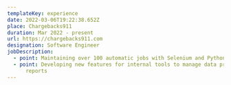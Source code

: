 ```yaml
---
templateKey: experience
date: 2022-03-06T19:22:38.652Z
place: Chargebacks911
duration: Mar 2022 - present
url: https://chargebacks911.com
designation: Software Engineer
jobDescription:
  - point: Maintaining over 100 automatic jobs with Selenium and Python
  - point: Developing new features for internal tools to manage data processing and
      reports
---
```

